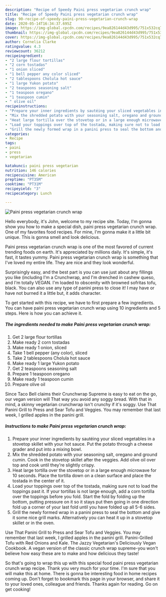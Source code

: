 ```yaml
---
description: "Recipe of Speedy Paini press vegetarian crunch wrap"
title: "Recipe of Speedy Paini press vegetarian crunch wrap"
slug: 90-recipe-of-speedy-paini-press-vegetarian-crunch-wrap
date: 2020-05-14T16:34:37.695Z
image: https://img-global.cpcdn.com/recipes/9ea826144d43d995/751x532cq70/paini-press-vegetarian-crunch-wrap-recipe-main-photo.jpg
thumbnail: https://img-global.cpcdn.com/recipes/9ea826144d43d995/751x532cq70/paini-press-vegetarian-crunch-wrap-recipe-main-photo.jpg
cover: https://img-global.cpcdn.com/recipes/9ea826144d43d995/751x532cq70/paini-press-vegetarian-crunch-wrap-recipe-main-photo.jpg
author: Cornelia Clarke
ratingvalue: 4.3
reviewcount: 36212
recipeingredient:
- "2 large flour tortillas"
- "2 corn tostadas"
- "1 onion sliced"
- "1 bell pepper any color sliced"
- "2 tablespoons Cholula hot sauce"
- "1 large Yukon potato"
- "2 teaspoons seasoning salt"
- "1 teaspoon oregano"
- "1 teaspoon cumin"
- " olive oil"
recipeinstructions:
- "Prepare your inner ingredients by sautéing your sliced vegetables in a stovetop skillet with your hot sauce. Put the potato through a cheese grader and put into a mixing bowl."
- "Mix the shredded potato with your seasoning salt, oregano and ground cumin. Cook in the stovetop skillet after the veggies. Add olive oil over top and cook until they&#39;re slightly crispy."
- "Heat large tortilla over the stovetop or in a large enough microwave for 10 seconds. Place the tortilla down on a clean surface and place the tostada in the center of it."
- "Load your toppings over top of the tostada, making sure not to load the toppings past it. If your tortillas is not large enough, add a corn tortilla over the toppings before you fold. Start the fold by folding up the bottom, putting pressure on it so it stays put then going in one direction fold up a corner of your last fold until you have folded up all 5-6 sides."
- "Grill the newly formed wrap in a panini press to seal the bottom and give it some nice grill marks. Alternatively you can heat it up in a stovetop skillet or in the oven."
categories:
- Recipe
tags:
- paini
- press
- vegetarian

katakunci: paini press vegetarian 
nutrition: 146 calories
recipecuisine: American
preptime: "PT35M"
cooktime: "PT31M"
recipeyield: "3"
recipecategory: Lunch

---
```



![Paini press vegetarian crunch wrap](https://img-global.cpcdn.com/recipes/9ea826144d43d995/751x532cq70/paini-press-vegetarian-crunch-wrap-recipe-main-photo.jpg)

Hello everybody, it's John, welcome to my recipe site. Today, I'm gonna show you how to make a special dish, paini press vegetarian crunch wrap. One of my favorites food recipes. For mine, I'm gonna make it a little bit unique. This is gonna smell and look delicious.

Paini press vegetarian crunch wrap is one of the most favored of current trending foods on earth. It's appreciated by millions daily. It's simple, it's fast, it tastes yummy. Paini press vegetarian crunch wrap is something that I've loved my entire life. They are nice and they look wonderful.

Surprisingly easy, and the best part is you can use just about any fillings you like (including I&#39;m a Crunchwrap, and I&#39;m drenched in cashew queso, and I&#39;m totally VEGAN. I&#39;m loaded to obscenity with browned sofritas tofu, black. You can also use any type of panini press to close it! I may have or have not burned it a little but, it adds character.


To get started with this recipe, we have to first prepare a few ingredients. You can have paini press vegetarian crunch wrap using 10 ingredients and 5 steps. Here is how you can achieve it.

<!--inarticleads1-->

##### The ingredients needed to make Paini press vegetarian crunch wrap:

1. Get 2 large flour tortillas
1. Make ready 2 corn tostadas
1. Make ready 1 onion, sliced
1. Take 1 bell pepper (any color), sliced
1. Take 2 tablespoons Cholula hot sauce
1. Make ready 1 large Yukon potato
1. Get 2 teaspoons seasoning salt
1. Prepare 1 teaspoon oregano
1. Make ready 1 teaspoon cumin
1. Prepare  olive oil


Since Taco Bell claims their Crunchwrap Supreme is easy to eat on the go, our vegan version will That way you avoid any soggy bread. With that in mind, a skinny vegetarian crunchwrap isn&#39;t crunchy if it&#39;s soggy. Use That Panini Grill to Press and Sear Tofu and Veggies. You may remember that last week, I grilled apples in the panini grill. 

<!--inarticleads2-->

##### Instructions to make Paini press vegetarian crunch wrap:

1. Prepare your inner ingredients by sautéing your sliced vegetables in a stovetop skillet with your hot sauce. Put the potato through a cheese grader and put into a mixing bowl.
1. Mix the shredded potato with your seasoning salt, oregano and ground cumin. Cook in the stovetop skillet after the veggies. Add olive oil over top and cook until they&#39;re slightly crispy.
1. Heat large tortilla over the stovetop or in a large enough microwave for 10 seconds. Place the tortilla down on a clean surface and place the tostada in the center of it.
1. Load your toppings over top of the tostada, making sure not to load the toppings past it. If your tortillas is not large enough, add a corn tortilla over the toppings before you fold. Start the fold by folding up the bottom, putting pressure on it so it stays put then going in one direction fold up a corner of your last fold until you have folded up all 5-6 sides.
1. Grill the newly formed wrap in a panini press to seal the bottom and give it some nice grill marks. Alternatively you can heat it up in a stovetop skillet or in the oven.


Use That Panini Grill to Press and Sear Tofu and Veggies. You may remember that last week, I grilled apples in the panini grill. Panini-Grilled Tofu with Red Onions and Kale. The Jazzy Vegetarian&#39;s Deliciously Vegan Cookbook. A vegan version of the classic crunch wrap supreme-you won&#39;t believe how easy these are to make and how delicious they taste! 

So that's going to wrap this up with this special food paini press vegetarian crunch wrap recipe. Thank you very much for your time. I'm sure that you will make this at home. There is gonna be interesting food in home recipes coming up. Don't forget to bookmark this page in your browser, and share it to your loved ones, colleague and friends. Thanks again for reading. Go on get cooking!
